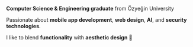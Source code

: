 **Computer Science & Engineering graduate** from Özyeğin University  

Passionate about **mobile app development**, **web design**, **AI**, and **security technologies**.

I like to blend **functionality** with **aesthetic design** 🎨

